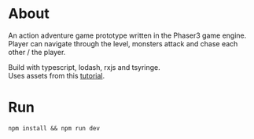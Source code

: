 # About

An action adventure game prototype written in the Phaser3 game engine.  
Player can navigate through the level, monsters attack and chase each other / the player.

Build with typescript, lodash, rxjs and tsyringe.  
Uses assets from this [tutorial](https://medium.com/@michaelwesthadley/modular-game-worlds-in-phaser-3-tilemaps-1-958fc7e6bbd6).

# Run

`npm install && npm run dev`
